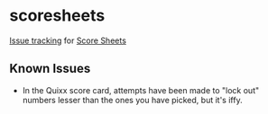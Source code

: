 # scoresheets
[Issue tracking](https://github.com/septor/scoresheets/issues) for [Score Sheets](https://play.google.com/store/apps/details?id=xyz.septor.score_sheets)

## Known Issues

* In the Quixx score card, attempts have been made to "lock out" numbers lesser than the ones you have picked, but it's iffy.
